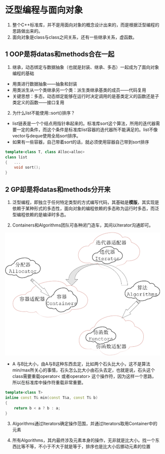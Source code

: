 # 泛型编程与面向对象

1. 整个C++标准库，并不是用面向对象的概念设计出来的，而是根据泛型编程的思路做出来的。
2. 面向对象是class与class之间关系，还有一些继承关系，虚函数。

## 1 OOP是将datas和methods合在一起

1. 继承，动态绑定与数据抽象（也就是封装、继承、多态）一起成为了面向对象编程的基础 

* 用类进行数据抽象——抽象和封装
* 用类派生从一个类继承另一个类：派生类继承基类的成员——代码复用
* 关键思想：多态，动态绑定能够在运行时决定调用的是基类定义的函数还是子类定义的函数——接口复用

2. 为什么list不能使用::sort()排序？

* list链表是一个个结点用指针串起来的。标准库sort这个算法，所用的迭代器需要一定的条件，而这个条件是标准库list容器的迭代器所不能满足的。list不像vector与deque使用全局sort排序。
* 如果有一些容器，自己带着sort的话，就必须使用容器自己带到sort排序

```c++
template<class T, class Alloc=alloc>
class list
{   ...
    void sort();
}
```

## 2 GP却是将datas和methods分开来

1. 泛型编程，即独立于任何特定类型的方式编写代码，其基础是**模版**，其实现是依赖于某种形式的多态性，面向对象的编程依赖的多态称为运行时多态，而泛型编程依赖的是编译时多态。

2. Containers和Algorithms团队可各种闭门造车，其间以Iterator沟通即可。

<img src="STL.png" alt="STL" style="zoom:60%;" />

* A 与B比大小，由A与B这种东西去定，比如两个石头比大小，这不是算法min/max所关心的事情，石头怎么比大小由石头去定，也就是说，石头这个class需要重载operator< 或者operator> 这个操作符，因为这样一个思路，所以在标准库中操作符重载非常重要。

```c++
template<class T>
inline const T& min(const T&a, const T& b)
{
    return b < a ? b : a;
}
```



3. Algorithms通过Iterators确定操作范围，并通过Iterators取用Container中的元素

4. 所有Algorithms，其内最终涉及元素本身的操作，无非就是比大小。找一个东西比等不等，不小于不大于就是等于，排序也是比大小后挪动元素的位置

